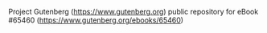 Project Gutenberg (https://www.gutenberg.org) public repository for
eBook #65460 (https://www.gutenberg.org/ebooks/65460)

